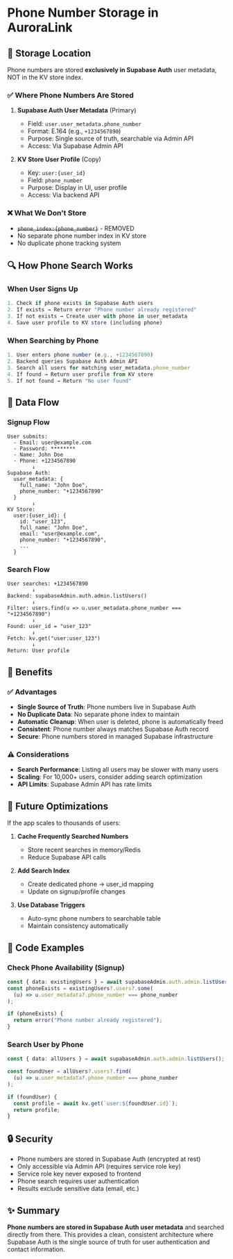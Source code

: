 # Phone Number Storage in AuroraLink

## 📍 Storage Location

Phone numbers are stored **exclusively in Supabase Auth** user metadata, NOT in the KV store index.

### ✅ Where Phone Numbers Are Stored

1. **Supabase Auth User Metadata** (Primary)
   - Field: `user.user_metadata.phone_number`
   - Format: E.164 (e.g., `+1234567890`)
   - Purpose: Single source of truth, searchable via Admin API
   - Access: Via Supabase Admin API

2. **KV Store User Profile** (Copy)
   - Key: `user:{user_id}`
   - Field: `phone_number`
   - Purpose: Display in UI, user profile
   - Access: Via backend API

### ❌ What We Don't Store

- ~~`phone_index:{phone_number}`~~ - REMOVED
- No separate phone number index in KV store
- No duplicate phone tracking system

## 🔍 How Phone Search Works

### When User Signs Up
```typescript
1. Check if phone exists in Supabase Auth users
2. If exists → Return error "Phone number already registered"
3. If not exists → Create user with phone in user_metadata
4. Save user profile to KV store (including phone)
```

### When Searching by Phone
```typescript
1. User enters phone number (e.g., +1234567890)
2. Backend queries Supabase Auth Admin API
3. Search all users for matching user_metadata.phone_number
4. If found → Return user profile from KV store
5. If not found → Return "No user found"
```

## 💾 Data Flow

### Signup Flow
```
User submits:
  - Email: user@example.com
  - Password: ********
  - Name: John Doe
  - Phone: +1234567890
        ↓
Supabase Auth:
  user_metadata: {
    full_name: "John Doe",
    phone_number: "+1234567890"
  }
        ↓
KV Store:
  user:{user_id}: {
    id: "user_123",
    full_name: "John Doe",
    email: "user@example.com",
    phone_number: "+1234567890",
    ...
  }
```

### Search Flow
```
User searches: +1234567890
        ↓
Backend: supabaseAdmin.auth.admin.listUsers()
        ↓
Filter: users.find(u => u.user_metadata.phone_number === "+1234567890")
        ↓
Found: user_id = "user_123"
        ↓
Fetch: kv.get("user:user_123")
        ↓
Return: User profile
```

## 🎯 Benefits

### ✅ Advantages
- **Single Source of Truth**: Phone numbers live in Supabase Auth
- **No Duplicate Data**: No separate phone index to maintain
- **Automatic Cleanup**: When user is deleted, phone is automatically freed
- **Consistent**: Phone number always matches Supabase Auth record
- **Secure**: Phone numbers stored in managed Supabase infrastructure

### ⚠️ Considerations
- **Search Performance**: Listing all users may be slower with many users
- **Scaling**: For 10,000+ users, consider adding search optimization
- **API Limits**: Supabase Admin API has rate limits

## 🚀 Future Optimizations

If the app scales to thousands of users:

1. **Cache Frequently Searched Numbers**
   - Store recent searches in memory/Redis
   - Reduce Supabase API calls

2. **Add Search Index**
   - Create dedicated phone → user_id mapping
   - Update on signup/profile changes

3. **Use Database Triggers**
   - Auto-sync phone numbers to searchable table
   - Maintain consistency automatically

## 📝 Code Examples

### Check Phone Availability (Signup)
```typescript
const { data: existingUsers } = await supabaseAdmin.auth.admin.listUsers();
const phoneExists = existingUsers?.users?.some(
  (u) => u.user_metadata?.phone_number === phone_number
);

if (phoneExists) {
  return error("Phone number already registered");
}
```

### Search User by Phone
```typescript
const { data: allUsers } = await supabaseAdmin.auth.admin.listUsers();

const foundUser = allUsers?.users?.find(
  (u) => u.user_metadata?.phone_number === phone_number
);

if (foundUser) {
  const profile = await kv.get(`user:${foundUser.id}`);
  return profile;
}
```

## 🔒 Security

- Phone numbers are stored in Supabase Auth (encrypted at rest)
- Only accessible via Admin API (requires service role key)
- Service role key never exposed to frontend
- Phone search requires user authentication
- Results exclude sensitive data (email, etc.)

## ✨ Summary

**Phone numbers are stored in Supabase Auth user metadata** and searched directly from there. This provides a clean, consistent architecture where Supabase Auth is the single source of truth for user authentication and contact information.
